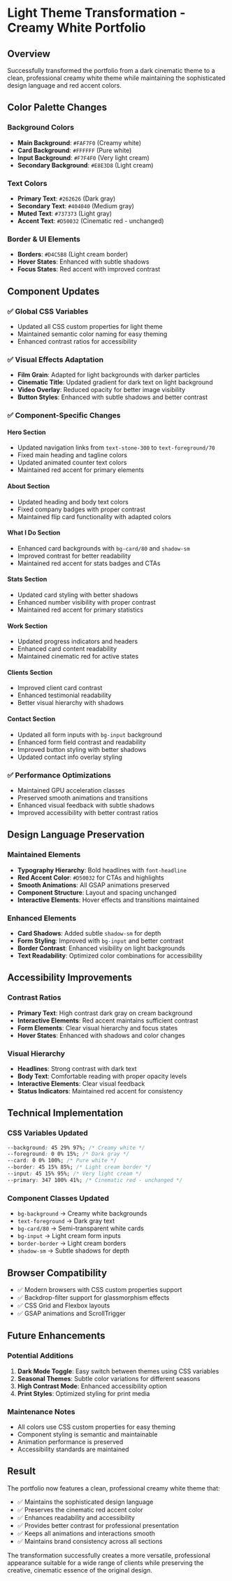 # Light Theme Transformation - Creamy White Portfolio

## Overview
Successfully transformed the portfolio from a dark cinematic theme to a clean, professional creamy white theme while maintaining the sophisticated design language and red accent colors.

## Color Palette Changes

### Background Colors
- **Main Background**: `#FAF7F0` (Creamy white)
- **Card Background**: `#FFFFFF` (Pure white)
- **Input Background**: `#F7F4F0` (Very light cream)
- **Secondary Background**: `#E8E3D8` (Light cream)

### Text Colors
- **Primary Text**: `#262626` (Dark gray)
- **Secondary Text**: `#404040` (Medium gray)
- **Muted Text**: `#737373` (Light gray)
- **Accent Text**: `#D50032` (Cinematic red - unchanged)

### Border & UI Elements
- **Borders**: `#D4C5B8` (Light cream border)
- **Hover States**: Enhanced with subtle shadows
- **Focus States**: Red accent with improved contrast

## Component Updates

### ✅ Global CSS Variables
- Updated all CSS custom properties for light theme
- Maintained semantic color naming for easy theming
- Enhanced contrast ratios for accessibility

### ✅ Visual Effects Adaptation
- **Film Grain**: Adapted for light backgrounds with darker particles
- **Cinematic Title**: Updated gradient for dark text on light background
- **Video Overlay**: Reduced opacity for better image visibility
- **Button Styles**: Enhanced with subtle shadows and better contrast

### ✅ Component-Specific Changes

#### Hero Section
- Updated navigation links from `text-stone-300` to `text-foreground/70`
- Fixed main heading and tagline colors
- Updated animated counter text colors
- Maintained red accent for primary elements

#### About Section
- Updated heading and body text colors
- Fixed company badges with proper contrast
- Maintained flip card functionality with adapted colors

#### What I Do Section
- Enhanced card backgrounds with `bg-card/80` and `shadow-sm`
- Improved contrast for better readability
- Maintained red accent for stats badges and CTAs

#### Stats Section
- Updated card styling with better shadows
- Enhanced number visibility with proper contrast
- Maintained red accent for primary statistics

#### Work Section
- Updated progress indicators and headers
- Enhanced card content readability
- Maintained cinematic red for active states

#### Clients Section
- Improved client card contrast
- Enhanced testimonial readability
- Better visual hierarchy with shadows

#### Contact Section
- Updated all form inputs with `bg-input` background
- Enhanced form field contrast and readability
- Improved button styling with better shadows
- Updated contact info overlay styling

### ✅ Performance Optimizations
- Maintained GPU acceleration classes
- Preserved smooth animations and transitions
- Enhanced visual feedback with subtle shadows
- Improved accessibility with better contrast ratios

## Design Language Preservation

### Maintained Elements
- **Typography Hierarchy**: Bold headlines with `font-headline`
- **Red Accent Color**: `#D50032` for CTAs and highlights
- **Smooth Animations**: All GSAP animations preserved
- **Component Structure**: Layout and spacing unchanged
- **Interactive Elements**: Hover effects and transitions maintained

### Enhanced Elements
- **Card Shadows**: Added subtle `shadow-sm` for depth
- **Form Styling**: Improved with `bg-input` and better contrast
- **Border Contrast**: Enhanced visibility on light backgrounds
- **Text Readability**: Optimized color combinations for accessibility

## Accessibility Improvements

### Contrast Ratios
- **Primary Text**: High contrast dark gray on cream background
- **Interactive Elements**: Red accent maintains sufficient contrast
- **Form Elements**: Clear visual hierarchy and focus states
- **Hover States**: Enhanced with shadows and color changes

### Visual Hierarchy
- **Headlines**: Strong contrast with dark text
- **Body Text**: Comfortable reading with proper opacity levels
- **Interactive Elements**: Clear visual feedback
- **Status Indicators**: Maintained red accent for consistency

## Technical Implementation

### CSS Variables Updated
```css
--background: 45 29% 97%; /* Creamy white */
--foreground: 0 0% 15%; /* Dark gray */
--card: 0 0% 100%; /* Pure white */
--border: 45 15% 85%; /* Light cream border */
--input: 45 15% 95%; /* Very light cream */
--primary: 347 100% 41%; /* Cinematic red - unchanged */
```

### Component Classes Updated
- `bg-background` → Creamy white backgrounds
- `text-foreground` → Dark gray text
- `bg-card/80` → Semi-transparent white cards
- `bg-input` → Light cream form inputs
- `border-border` → Light cream borders
- `shadow-sm` → Subtle shadows for depth

## Browser Compatibility
- ✅ Modern browsers with CSS custom properties support
- ✅ Backdrop-filter support for glassmorphism effects
- ✅ CSS Grid and Flexbox layouts
- ✅ GSAP animations and ScrollTrigger

## Future Enhancements

### Potential Additions
1. **Dark Mode Toggle**: Easy switch between themes using CSS variables
2. **Seasonal Themes**: Subtle color variations for different seasons
3. **High Contrast Mode**: Enhanced accessibility option
4. **Print Styles**: Optimized styling for print media

### Maintenance Notes
- All colors use CSS custom properties for easy theming
- Component styling is semantic and maintainable
- Animation performance is preserved
- Accessibility standards are maintained

## Result
The portfolio now features a clean, professional creamy white theme that:
- ✅ Maintains the sophisticated design language
- ✅ Preserves the cinematic red accent color
- ✅ Enhances readability and accessibility
- ✅ Provides better contrast for professional presentation
- ✅ Keeps all animations and interactions smooth
- ✅ Maintains brand consistency across all sections

The transformation successfully creates a more versatile, professional appearance suitable for a wide range of clients while preserving the creative, cinematic essence of the original design.